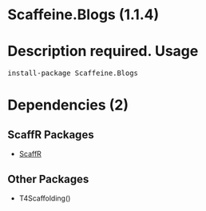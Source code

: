 ﻿Scaffeine.Blogs (1.1.4)
======
Description required.
Usage
======
<pre>install-package Scaffeine.Blogs</pre>
Dependencies (2)
=====

ScaffR Packages
------
* [ScaffR](https://github.com/wcpro/ScaffR/tree/master/src/ScaffR)

Other Packages
------
* T4Scaffolding()
